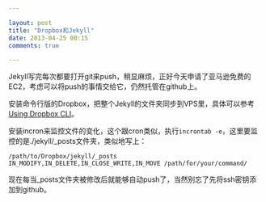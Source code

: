 ```yaml
---

layout: post
title: "Dropbox和Jekyll"
date: 2013-04-25 00:15
comments: true

---
```

Jekyll写完每次都要打开git来push，稍显麻烦，正好今天申请了亚马逊免费的EC2，考虑可以将push的事情交给它，仍然托管在github上。

安装命令行版的Dropbox，把整个Jekyll的文件夹同步到VPS里，具体可以参考[Using Dropbox CLI](http://www.dropboxwiki.com/Using_Dropbox_CLI)。

安装incron来监控文件的变化，这个跟cron类似，执行`incrontab -e`，这里要监控的是./jekyll/_posts文件夹，类似地写上：

	/path/to/Dropbox/jekyll/_posts IN_MODIFY,IN_DELETE,IN_CLOSE_WRITE,IN_MOVE /path/for/your/command/

现在每当_posts文件夹被修改后就能够自动push了，当然别忘了先将ssh密钥添加到github。
